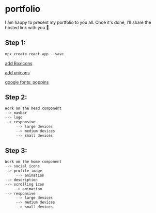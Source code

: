 # portfolio
I am happy to present my portfolio to you all. Once it's done, I'll share the hosted link with you 🌸
## Step 1:
```js
npx create-react-app --save
```
 <a href="https://boxicons.com/usage"> add BoxIcons   
 </a>
 
 <a href="https://iconscout.com/unicons"> add unicons
  </a>

 <a href="https://fonts.google.com/"> google fonts: poppins
 </a>

 ## Step 2: 
```js
Work on the head component
--> navbar
--> logo
--> responsive
     --> large devices
     --> medium devices
     --> small devices
```

 ## Step 3: 
```js
Work on the home component
--> social icons
--> profile image
     --> animation
--> description 
--> scrolling icon
    --> animation
--> responsive
     --> large devices
     --> medium devices
     --> small devices
```